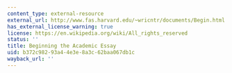 ```yaml
---
content_type: external-resource
external_url: http://www.fas.harvard.edu/~wricntr/documents/Begin.html
has_external_license_warning: true
license: https://en.wikipedia.org/wiki/All_rights_reserved
status: ''
title: Beginning the Academic Essay
uid: b372c982-93a4-4e3e-8a3c-62baa067db1c
wayback_url: ''
---
```

